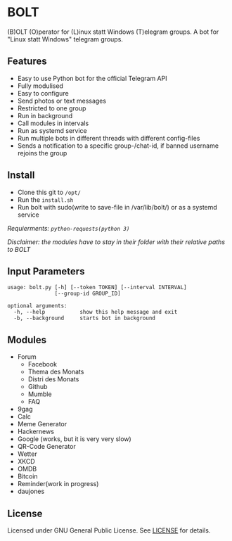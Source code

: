 # BOLT
(B)OLT (O)perator for (L)inux statt Windows (T)elegram groups. A bot for "Linux statt Windows" telegram groups.


Features
--------

- Easy to use Python bot for the official Telegram API
- Fully modulised
- Easy to configure
- Send photos or text messages
- Restricted to one group
- Run in background
- Call modules in intervals
- Run as systemd service
- Run multiple bots in different threads with different config-files
- Sends a notification to a specific group-/chat-id, if banned username rejoins the group


Install
-------

- Clone this git to `/opt/`
- Run the `install.sh`
- Run bolt with sudo(write to save-file in /var/lib/bolt/) or as a systemd service

*Requierments: `python-requests(python 3)`*

*Disclaimer: the modules have to stay in their folder with their relative paths to BOLT*


Input Parameters
----------------

```
usage: bolt.py [-h] [--token TOKEN] [--interval INTERVAL]
               [--group-id GROUP_ID]

optional arguments:
  -h, --help           show this help message and exit
  -b, --background     starts bot in background
```


Modules
-------

- Forum
    - Facebook
    - Thema des Monats
    - Distri des Monats
    - Github
    - Mumble
    - FAQ
- 9gag
- Calc
- Meme Generator
- Hackernews
- Google (works, but it is very very slow)
- QR-Code Generator
- Wetter
- XKCD
- OMDB
- Bitcoin
- Reminder(work in progress)
- daujones


License
-------

Licensed under GNU General Public License.
See [LICENSE](./LICENSE) for details.
